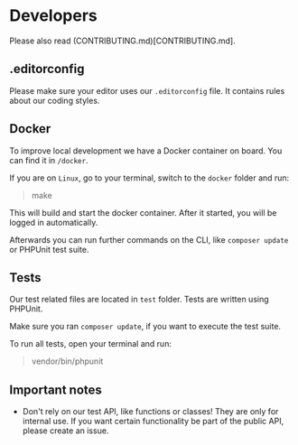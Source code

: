 # Developers

Please also read (CONTRIBUTING.md)[CONTRIBUTING.md].

## .editorconfig

Please make sure your editor uses our `.editorconfig` file. It contains rules about our coding styles.

## Docker

To improve local development we have a Docker container on board. You can find it in `/docker`.

If you are on `Linux`, go to your terminal, switch to the `docker` folder and run:

> make

This will build and start the docker container.
After it started, you will be logged in automatically.

Afterwards you can run further commands on the CLI, like `composer update` or PHPUnit test suite.

## Tests

Our test related files are located in `test` folder. Tests are written using PHPUnit.

Make sure you ran `composer update`, if you want to execute the test suite.

To run all tests, open your terminal and run:

> vendor/bin/phpunit

## Important notes

* Don't rely on our test API, like functions or classes! They are only for internal use. If you want certain functionality be part of the public API, please create an issue.
